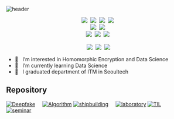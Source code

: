 ![header](https://capsule-render.vercel.app/api?type=waving&color=E0bdf9&fontColor=3c0464&height=100&section=header&text=Boyoung%20Han&fontSize=50)

<p align="center">
  <img src="https://img.shields.io/badge/-Python-blue"/>&nbsp;
  <img src="https://img.shields.io/badge/-Java-orange"/>&nbsp;
  <img src="https://img.shields.io/badge/-Pytorch-blueviolet"/>&nbsp;
  <img src="https://img.shields.io/badge/-Android-green"/>&nbsp;  
  <br>
  <img src="https://img.shields.io/badge/-AWS-yellow"/>&nbsp;
  <img src="https://img.shields.io/badge/-Linux-brightgreen"/>&nbsp;
  <br>
  <img src="https://img.shields.io/badge/-Homomorpic Encryption-green"/>&nbsp;
  <img src="https://img.shields.io/badge/-HEaaN-green"/>&nbsp;
  <img src="https://img.shields.io/badge/-Information Security-yellowgreen"/>&nbsp;
  <br><br>
  <a href="https://b0b0.notion.site/Boyoung-Han-509d7791ea714453ab3e74e106889e23"><img src="https://img.shields.io/badge/Notion-000000?style=flat-square&logo=Notion&logoColor=white&link=https://b0b0.notion.site/Boyoung-Han-509d7791ea714453ab3e74e106889e23"/></a>&nbsp;
  <a href="https://www.linkedin.com/in/byhan2253"><img src="https://img.shields.io/badge/Linkedin-11B48A?style=flat-square&logo=LinkedIn&logoColor=white&link=https://www.linkedin.com/in/byhan2253"/></a>&nbsp;
  <a href="byhan2253@ds.seoultech.ac.kr"><img src="https://img.shields.io/badge/Gmail-d14836?style=flat-square&logo=Gmail&logoColor=white&link=mailto:byhan2253@ds.seoultech.ac.kr"/></a>
</p>



- 🧡  &nbsp; I’m interested in Homomorphic Encryption and Data Science
- 💛  &nbsp; I’m currently learning Data Science
- 💚  &nbsp; I graduated department of ITM in Seoultech

## Repository
[![Deepfake](https://github-readme-stats.vercel.app/api/pin/?username=bobo-0&repo=deepfake_detection&theme=buefy&show_owner=True)](https://github.com/bobo-0/deepfake_detectio) &nbsp; &nbsp; [![Algorithm](https://github-readme-stats.vercel.app/api/pin/?username=bobo-0&repo=algorithm&theme=buefy&show_owner=True)](https://github.com/bobo-0/algorithm)
[![shipbuilding](https://github-readme-stats.vercel.app/api/pin/?username=bobo-0&repo=project_shipbuilding&theme=buefy&show_owner=True)](https://github.com/bobo-0/project_shipbuilding) &nbsp; &nbsp; [![laboratory](https://github-readme-stats.vercel.app/api/pin/?username=bobo-0&repo=laboratory&theme=buefy&show_owner=True)](https://github.com/bobo-0/laboratory)
[![TIL](https://github-readme-stats.vercel.app/api/pin/?username=bobo-0&repo=TIL&theme=buefy&show_owner=True)](https://github.com/bobo-0/TIL) &nbsp; &nbsp; [![seminar](https://github-readme-stats.vercel.app/api/pin/?username=bobo-0&repo=seminar&theme=buefy&show_owner=True)](https://github.com/bobo-0/seminar)

